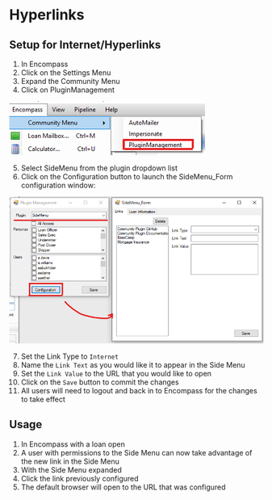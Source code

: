 # Hyperlinks

## Setup for Internet/Hyperlinks

1. In Encompass
2. Click on the Settings Menu
3. Expand the Community Menu
4. Click on PluginManagement

![Community Plugin Menu](/img/CommunityPluginMenu.png)

5. Select SideMenu from the plugin dropdown list
6. Click on the Configuration button to launch the SideMenu_Form configuration window:

![Side Menu Configuration Menu](/img/SideMenu/SideMenuConfiguration.png)

7. Set the Link Type to `Internet`
8. Name the `Link Text` as you would like it to appear in the Side Menu
9. Set the `Link Value` to the URL that you would like to open
10. Click on the `Save` button to commit the changes
11. All users will need to logout and back in to Encompass for the changes to take effect

## Usage

1. In Encompass with a loan open
2. A user with permissions to the Side Menu can now take advantage of the new link in the Side Menu
3. With the Side Menu expanded
4. Click the link previously configured
5. The default browser will open to the URL that was configured
